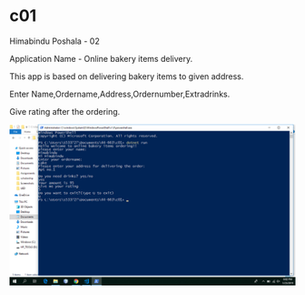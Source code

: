 # c01

Himabindu Poshala - 02

Application Name - Online bakery items delivery.

This app is based on delivering bakery items to given address.

Enter Name,Ordername,Address,Ordernumber,Extradrinks.

Give rating after the ordering.

![Screenshot](https://github.com/HimabinduPoshala/c01/blob/master/Screenshot.png)
